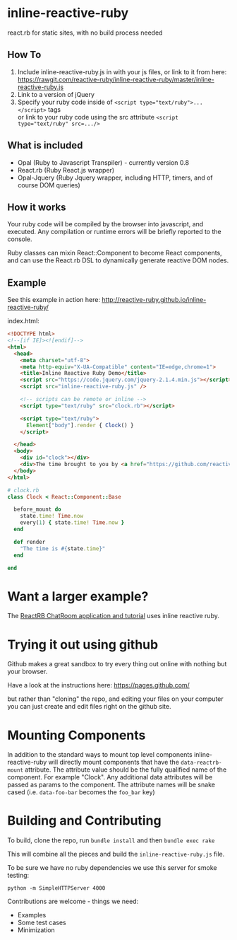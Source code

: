 # inline-reactive-ruby
react.rb for static sites, with no build process needed

## How To

1. Include inline-reactive-ruby.js in with your js files, or link to it from here: https://rawgit.com/reactive-ruby/inline-reactive-ruby/master/inline-reactive-ruby.js
2. Link to a version of jQuery
3. Specify your ruby code inside of `<script type="text/ruby">...</script>` tags    
   or link to your ruby code using the src attribute `<script type="text/ruby" src=.../>`

## What is included

+ Opal (Ruby to Javascript Transpiler) - currently version 0.8
+ React.rb (Ruby React.js wrapper)
+ Opal-Jquery (Ruby Jquery wrapper, including HTTP, timers, and of course DOM queries)

## How it works

Your ruby code will be compiled by the browser into javascript, and executed.  Any compilation or runtime errors
will be briefly reported to the console.

Ruby classes can mixin React::Component to become React components, and can use the React.rb
DSL to dynamically generate reactive DOM nodes.

## Example

See this example in action here: http://reactive-ruby.github.io/inline-reactive-ruby/

index.html:
```HTML
<!DOCTYPE html>
<!--[if IE]><![endif]-->
<html>
  <head>
    <meta charset="utf-8">
    <meta http-equiv="X-UA-Compatible" content="IE=edge,chrome=1">
    <title>Inline Reactive Ruby Demo</title>
    <script src="https://code.jquery.com/jquery-2.1.4.min.js"></script>
    <script src="inline-reactive-ruby.js" />

    <!-- scripts can be remote or inline -->
    <script type="text/ruby" src="clock.rb"></script>

    <script type="text/ruby">
      Element["body"].render { Clock() }
    </script>

  </head>
  <body>
    <div id="clock"></div>
    <div>The time brought to you by <a href="https://github.com/reactive-ruby/inline-reactive-ruby">inline-reactive-ruby</a></div>
  </body>
</html>
```
```ruby
# clock.rb
class Clock < React::Component::Base

  before_mount do
    state.time! Time.now
    every(1) { state.time! Time.now }
  end

  def render
    "The time is #{state.time}"
  end

end
```

# Want a larger example?  

The [ReactRB ChatRoom application and tutorial](http://reactive-ruby.github.io/docs/tutorial.html) uses inline reactive ruby.

# Trying it out using github

Github makes a great sandbox to try every thing out online with nothing but your browser.

Have a look at the instructions here: https://pages.github.com/

but rather than "cloning" the repo, and editing your files on your computer
you can just create and edit files right on the github site.  

# Mounting Components

In addition to the standard ways to mount top level components inline-reactive-ruby will directly mount components that have the `data-reactrb-mount` attribute.  The attribute value should be the fully qualified name of the component.  For example "Clock".  Any additional data attributes will be passed as params to the component.  The attribute names will be snake cased (i.e. `data-foo-bar` becomes the `foo_bar` key)

# Building and Contributing

To build, clone the repo, run `bundle install` and then `bundle exec rake`

This will combine all the pieces and build the `inline-reactive-ruby.js` file.

To be sure we have no ruby dependencies we use this server for smoke testing:

`python -m SimpleHTTPServer 4000`

Contributions are welcome - things we need:

+ Examples
+ Some test cases
+ Minimization
